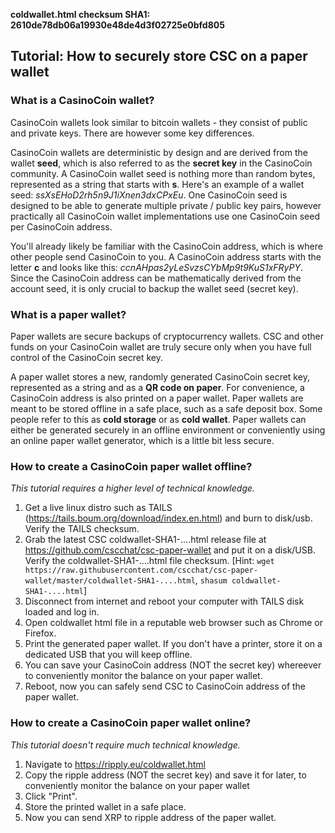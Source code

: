 **coldwallet.html checksum SHA1: 2610de78db06a19930e48de4d3f02725e0bfd805**

## Tutorial: How to securely store CSC on a paper wallet

### What is a CasinoCoin wallet?

CasinoCoin wallets look similar to bitcoin wallets - they consist of public and private keys. There are however some key differences.

CasinoCoin wallets are deterministic by design and are derived from the wallet **seed**, which is also referred to as the **secret key** in the CasinoCoin community. A CasinoCoin wallet seed is nothing more than random bytes, represented as a string that starts with **s**. Here's an example of a wallet seed: _ssXsEHoD2rh5n9J1iXnen3dxCPxEu_. One CasinoCoin seed is designed to be able to generate multiple private / public key pairs, however practically all CasinoCoin wallet implementations use one CasinoCoin seed per CasinoCoin address.

You'll already likely be familiar with the CasinoCoin address, which is where other people send CasinoCoin to you. A CasinoCoin address starts with the letter **c** and looks like this: _ccnAHpas2yLeSvzsCYbMp9t9KuS1xFRyPY_. Since the CasinoCoin address can be mathematically derived from the account seed, it is only crucial to backup the wallet seed (secret key).

### What is a paper wallet?

Paper wallets are secure backups of cryptocurrency wallets. CSC and other funds on your CasinoCoin wallet are truly secure only when you have full control of the CasinoCoin secret key.

A paper wallet stores a new, randomly generated CasinoCoin secret key, represented as a string and as a **QR code on paper**. For convenience, a CasinoCoin address is also printed on a paper wallet. Paper wallets are meant to be stored offline in a safe place, such as a safe deposit box. Some people refer to this as **cold storage** or as **cold wallet**. Paper wallets can either be generated securely in an offline environment or conveniently using an online paper wallet generator, which is a little bit less secure.

### How to create a CasinoCoin paper wallet offline?

_This tutorial requires a higher level of technical knowledge._

1.  Get a live linux distro such as TAILS (https://tails.boum.org/download/index.en.html) and burn to disk/usb. Verify the TAILS checksum.
2.  Grab the latest CSC coldwallet-SHA1-....html release file at https://github.com/cscchat/csc-paper-wallet and put it on a disk/USB. Verify the coldwallet-SHA1-....html file checksum. [Hint: `wget https://raw.githubusercontent.com/cscchat/csc-paper-wallet/master/coldwallet-SHA1-....html`, `shasum coldwallet-SHA1-....html`]
3.  Disconnect from internet and reboot your computer with TAILS disk loaded and log in.
4.  Open coldwallet html file in a reputable web browser such as Chrome or Firefox.
5.  Print the generated paper wallet. If you don't have a printer, store it on a dedicated USB that you will keep offline.
6.  You can save your CasinoCoin address (NOT the secret key) whereever to conveniently monitor the balance on your paper wallet.
7.  Reboot, now you can safely send CSC to CasinoCoin address of the paper wallet.

### How to create a CasinoCoin paper wallet online?

_This tutorial doesn't require much technical knowledge._

1.  Navigate to https://ripply.eu/coldwallet.html
2.  Copy the ripple address (NOT the secret key) and save it for later, to conveniently monitor the balance on your paper wallet
3.  Click "Print".
4.  Store the printed wallet in a safe place.
5.  Now you can send XRP to ripple address of the paper wallet.
